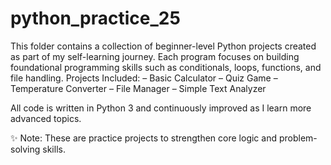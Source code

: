 # python_practice_25
This folder contains a collection of beginner-level Python projects created as part of my self-learning journey. Each program focuses on building foundational programming skills such as conditionals, loops, functions, and file handling. 
Projects Included:
– Basic Calculator
– Quiz Game
– Temperature Converter
– File Manager
– Simple Text Analyzer

All code is written in Python 3 and continuously improved as I learn more advanced topics.

✨ Note: These are practice projects to strengthen core logic and problem-solving skills.
